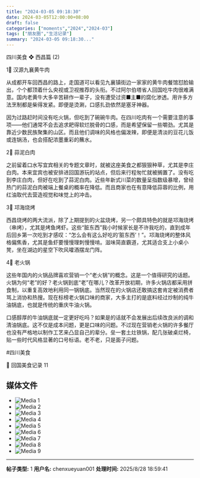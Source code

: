 ```yaml
---
title: "2024-03-05 09:18:30"
date: 2024-03-05T12:00:00+08:00
draft: false
categories: ["moments","2024","2024-03"]
tags: ["朋友圈","生活记录"]
summary: "2024-03-05 09:18:30..."
---
```


四川美食 ❖ 西昌篇 (2)

1⃣️ 汉源九襄黄牛肉

从成都开车回西昌的路上，走国道可以看见九襄镇街边一家家的黄牛肉餐馆怼脸输出，个个都顶着什么央视或卫视推荐的头衔。不过阿尔伯塔省人回国吃牛肉很难满意。国内老黄牛大多辛苦耕作一辈子，没有遭受过资■主■的腐化渗透。用许多方法烹制都是柴得发紧。即便是烫涮，口感扎劲依然是塞牙神器。

因为过路赶时间没有吃火锅，但吃到了碗碗牛肉。在四川吃肉有一个需要注意的事项——他们通常不会去追求耙得软烂脱骨的口感，而是希望保留一些嚼劲。尤其是靠近少数民族聚集的山区。而且他们调味的风格也偏泼辣，即便是清淡的豆花儿饭或连锅汤，也会搭配浓墨重彩的蘸水。

2⃣️ 蒜泥白肉

之前留着口水写宜宾相关的专题文章时，就被这座美食之都狠狠种草，尤其是李庄白肉。本来宜宾也被安排进回国游玩的站点，但后来行程匆忙就被搁置了。没有吃到李庄白肉，但好在吃到了蒜泥白肉。近些年新式川菜的数量呈指数级暴增，曾经热门的蒜泥白肉被端上餐桌的概率在降低。而且商家也在有意降低蒜蓉的比例，用红油取代去营造视觉和味觉上的冲击。

3⃣️ 邛海烧烤

西昌烧烤的两大流派，除了上期提到的火盆烧烤，另一个颇具特色的就是邛海烧烤（串烤），尤其是烤鱼烤虾。这些“脏东西”我小时候家长是不许我吃的，直到成年后回乡第一次吃到才感叹：“怎么会有这么好吃的’脏东西’！”。邛海烧烤的整体风格偏焦香，尤其是鱼虾要慢慢理刺慢慢啃。滋味简直霸道，尤其适合支上小桌小凳，坐在湖边的星空下吹风嚯酒摆龙门阵。

4⃣️ 老火锅

这些年国内的火锅品牌喜欢营销一个“老火锅”的概念。这是一个值得研究的话题。火锅为何“老”的好？老火锅到底“老”在哪儿？改革开放初期，许多火锅店都采用拼食制，以重复高效地利用同一锅锅底。当然现在的火锅店还敢搞这套肯定被消费者骂上消协和热搜。现在标榜老火锅口味的商家，大多主打的是底料经过炒制的纯牛油锅底，也就是传统的重庆牛油火锅。

口感醇厚的牛油锅底就一定更好吃吗？如果是的话就不会发展出后续改良派的调和清油锅底。这不仅是成本问题，更是口味的问题。不过现在营销老火锅的许多餐厅也没有严格地以制作工艺来凸显自己的辈分。垒一套土灶铁锅，配几张破桌烂椅，贴一些时代风格显著的口号标语。老不老，只是面子问题。

#四川美食

📝 回国美食记录 11

## 媒体文件

- ![Media 1](/Moments/photos/2024-03-05/202403050918300.jpg)
- ![Media 2](/Moments/photos/2024-03-05/202403050918301.jpg)
- ![Media 3](/Moments/photos/2024-03-05/202403050918302.jpg)
- ![Media 4](/Moments/photos/2024-03-05/202403050918303.jpg)
- ![Media 5](/Moments/photos/2024-03-05/202403050918304.jpg)
- ![Media 6](/Moments/photos/2024-03-05/202403050918305.jpg)
- ![Media 7](/Moments/photos/2024-03-05/202403050918306.jpg)
- ![Media 8](/Moments/photos/2024-03-05/202403050918307.jpg)
- ![Media 9](/Moments/photos/2024-03-05/202403050918308.jpg)

---

**帖子类型:** 1
**用户名:** chenxueyuan001
**处理时间:** 2025/8/28 18:59:41
